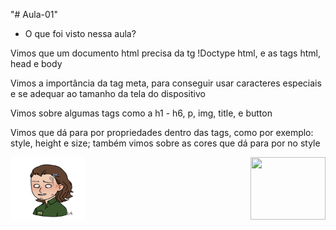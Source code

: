"# Aula-01" 
- O que foi visto nessa aula?
<p>Vimos que um documento html precisa da tg !Doctype html, e as tags html, head e body</p>
<p>Vimos a importância da tag meta, para conseguir usar caracteres especiais e se adequar ao tamanho da tela do dispositivo</p>
<p>Vimos sobre algumas tags como a h1 - h6, p, img, title, e  button </p>
<p>Vimos que dá para por propriedades dentro das tags, como por exemplo: style, height e size; também vimos sobre as cores que dá para por no style</p>
<img align="right" height="100px" width="120px" src="https://github.com/SamuelMassaranaMadalena/SamuelMassaranaMadalena/blob/main/img%20e%20gifs%20usar/download%20(2).gif?raw=true">
<img height="100px" width="120px" src="https://github.com/SamuelMassaranaMadalena/SamuelMassaranaMadalena/blob/main/img%20e%20gifs%20usar/desenho.png?raw=true">